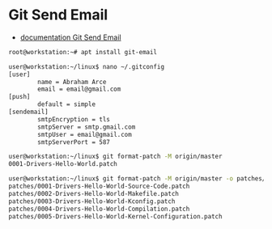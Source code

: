 # Git Send Email

- [documentation Git Send Email](https://git-scm.com/docs/git-send-email)

```sh
root@workstation:~# apt install git-email
```

```sh
user@workstation:~/linux$ nano ~/.gitconfig
[user]
        name = Abraham Arce
        email = email@gmail.com
[push]
        default = simple
[sendemail]
        smtpEncryption = tls
        smtpServer = smtp.gmail.com
        smtpUser = email@gmail.com
        smtpServerPort = 587
```

```sh
user@workstation:~/linux$ git format-patch -M origin/master
0001-Drivers-Hello-World.patch
```

```sh
user@workstation:~/linux$ git format-patch -M origin/master -o patches/
patches/0001-Drivers-Hello-World-Source-Code.patch
patches/0002-Drivers-Hello-World-Makefile.patch
patches/0003-Drivers-Hello-World-Kconfig.patch
patches/0004-Drivers-Hello-World-Compilation.patch
patches/0005-Drivers-Hello-World-Kernel-Configuration.patch

```

